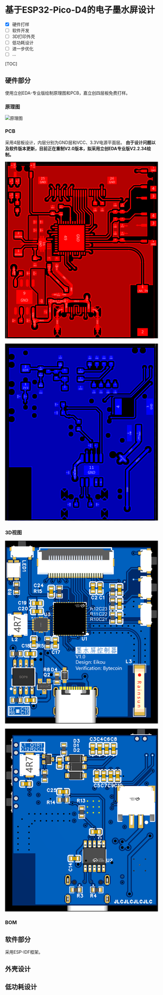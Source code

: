 # 基于ESP32-Pico-D4的电子墨水屏设计

- [x] 硬件打样
- [ ] 软件开发
- [ ] 3D打印外壳
- [ ] 低功耗设计
- [ ] 进一步优化
- [ ] ...

[TOC]

## 硬件部分

使用立创EDA-专业版绘制原理图和PCB，嘉立创四层板免费打样。

### 原理图

![原理图](./hardware/schematic.png)

### PCB

采用4层板设计，内层分别为GND层和VCC、3.3V电源平面层。
**由于设计问题以及软件版本更新，目前正在重制V2.0版本，拟采用立创EDA专业版V2.2.34绘制。**

![顶层](./hardware/top.png)

![底层](./hardware/bottom.png)

### 3D视图

![正面](./hardware/3d-front.png)

![背面](./hardware/3d-back.png)

### BOM

## 软件部分

采用ESP-IDF框架。

## 外壳设计

## 低功耗设计
